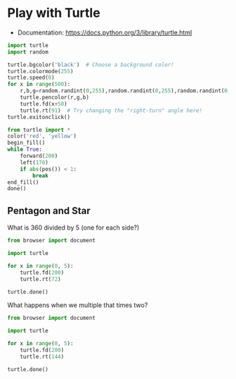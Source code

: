 # Play with Turtle

* Documentation: https://docs.python.org/3/library/turtle.html

```python
import turtle
import random

turtle.bgcolor('black')  # Choose a background color!
turtle.colormode(255)
turtle.speed(0)
for x in range(500):
    r,b,g=random.randint(0,255),random.randint(0,255),random.randint(0,255)
    turtle.pencolor(r,g,b)
    turtle.fd(x+50)
    turtle.rt(91)  # Try changing the "right-turn" angle here!
turtle.exitonclick()
```

```python
from turtle import *
color('red', 'yellow')
begin_fill()
while True:
    forward(200)
    left(170)
    if abs(pos()) < 1:
        break
end_fill()
done()
```

## Pentagon and Star

What is 360 divided by 5 (one for each side?)

```python
from browser import document

import turtle

for x in range(0, 5):
    turtle.fd(200)
    turtle.rt(72)

turtle.done()
```

What happens when we multiple that times two?

```python
from browser import document

import turtle

for x in range(0, 5):
    turtle.fd(200)
    turtle.rt(144)

turtle.done()
```
